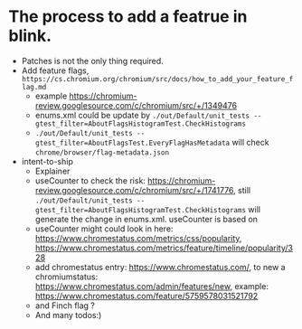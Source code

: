 # The process to add a featrue in blink.

- Patches is not the only thing required.
- Add feature flags, `https://cs.chromium.org/chromium/src/docs/how_to_add_your_feature_flag.md`
  - example https://chromium-review.googlesource.com/c/chromium/src/+/1349476
  - enums.xml could be update by `./out/Default/unit_tests --gtest_filter=AboutFlagsHistogramTest.CheckHistograms`
  - `./out/Default/unit_tests --gtest_filter=AboutFlagsTest.EveryFlagHasMetadata` will check `chrome/browser/flag-metadata.json`
- intent-to-ship
  - Explainer
  - useCounter to check the risk: https://chromium-review.googlesource.com/c/chromium/src/+/1741776, still `./out/Default/unit_tests --gtest_filter=AboutFlagsHistogramTest.CheckHistograms` will generate the change in enums.xml. useCounter is based on 
  - useCounter might could look in here: https://www.chromestatus.com/metrics/css/popularity, https://www.chromestatus.com/metrics/feature/timeline/popularity/328
  - add chromestatus entry: https://www.chromestatus.com/, to new a chromiumstatus: https://www.chromestatus.com/admin/features/new, example: https://www.chromestatus.com/feature/5759578031521792
  - and  Finch flag ?
  - And many todos:)

